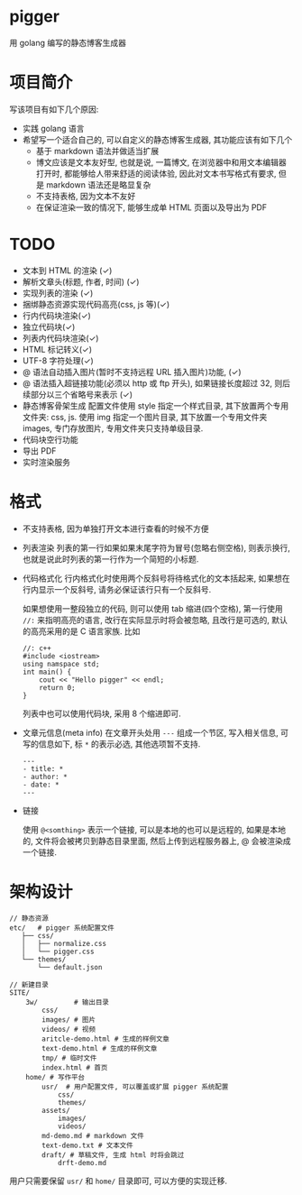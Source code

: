 # pigger

用 golang 编写的静态博客生成器

# 项目简介

写该项目有如下几个原因:

- 实践 golang 语言
- 希望写一个适合自己的, 可以自定义的静态博客生成器, 其功能应该有如下几个
    - 基于 markdown 语法并做适当扩展
    - 博文应该是文本友好型, 也就是说, 一篇博文, 在浏览器中和用文本编辑器打开时,
        都能够给人带来舒适的阅读体验, 因此对文本书写格式有要求,
        但是 markdown 语法还是略显复杂
    - 不支持表格, 因为文本不友好
    - 在保证渲染一致的情况下, 能够生成单 HTML 页面以及导出为 PDF

# TODO

- 文本到 HTML 的渲染 (✓)
- 解析文章头(标题, 作者, 时间) (✓)
- 实现列表的渲染 (✓)
- 捆绑静态资源实现代码高亮(css, js 等)(✓)
- 行内代码块渲染(✓)
- 独立代码块(✓)
- 列表内代码块渲染(✓)
- HTML 标记转义(✓)
- UTF-8 字符处理(✓)
- @ 语法自动插入图片(暂时不支持远程 URL 插入图片)功能,
    (✓)
- @ 语法插入超链接功能(必须以 http 或 ftp 开头),
    如果链接长度超过 32, 则后续部分以三个省略号来表示 (✓)
- 静态博客骨架生成
  配置文件使用 style 指定一个样式目录, 其下放置两个专用文件夹: css, js.
  使用 img 指定一个图片目录, 其下放置一个专用文件夹 images, 专门存放图片,
  专用文件夹只支持单级目录.
- 代码块空行功能
- 导出 PDF
- 实时渲染服务

# 格式

- 不支持表格, 因为单独打开文本进行查看的时候不方便

- 列表渲染
    列表的第一行如果如果末尾字符为冒号(忽略右侧空格), 则表示换行,
    也就是说此时列表的第一行作为一个简短的小标题.

- 代码格式化
    行内格式化时使用两个反斜号将待格式化的文本括起来,
    如果想在行内显示一个反斜号, 请务必保证该行只有一个反斜号.

    如果想使用一整段独立的代码, 则可以使用 tab 缩进(四个空格),
    第一行使用 `//:` 来指明高亮的语言, 改行在实际显示时将会被忽略,
    且改行是可选的, 默认的高亮采用的是 C 语言家族. 比如

    ```
    //: c++
    #include <iostream>
    using namspace std;
    int main() {
        cout << "Hello pigger" << endl;
        return 0;
    }
    ```

    列表中也可以使用代码块, 采用 8 个缩进即可.

- 文章元信息(meta info)
    在文章开头处用 `---` 组成一个节区, 写入相关信息, 可写的信息如下,
    标 `*` 的表示必选, 其他选项暂不支持.

    ```
    ---
    - title: *
    - author: *
    - date: *
    ---
    ```

- 链接

    使用 `@<somthing>` 表示一个链接, 可以是本地的也可以是远程的,
    如果是本地的, 文件将会被拷贝到静态目录里面, 然后上传到远程服务器上,
    @ 会被渲染成一个链接.

# 架构设计

```
// 静态资源
etc/   # pigger 系统配置文件
   ├── css/
   │   ├── normalize.css
   │   └── pigger.css
   └── themes/
       └── default.json

// 新建目录
SITE/
    3w/         # 输出目录
        css/
        images/ # 图片
        videos/ # 视频
        aritcle-demo.html # 生成的样例文章
        text-demo.html # 生成的样例文章
        tmp/ # 临时文件
        index.html # 首页
    home/ # 写作平台
        usr/  # 用户配置文件, 可以覆盖或扩展 pigger 系统配置
            css/
            themes/
        assets/
            images/
            videos/
        md-demo.md # markdown 文件
        text-demo.txt # 文本文件
        draft/ # 草稿文件, 生成 html 时将会跳过
            drft-demo.md
```

用户只需要保留 `usr/` 和 `home/` 目录即可, 可以方便的实现迁移.

